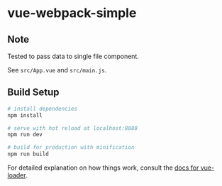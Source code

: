 # vue-webpack-simple

## Note

Tested to pass data to single file component.

See `src/App.vue` and `src/main.js`.

## Build Setup

``` bash
# install dependencies
npm install

# serve with hot reload at localhost:8080
npm run dev

# build for production with minification
npm run build
```

For detailed explanation on how things work, consult the [docs for vue-loader](http://vuejs.github.io/vue-loader).
